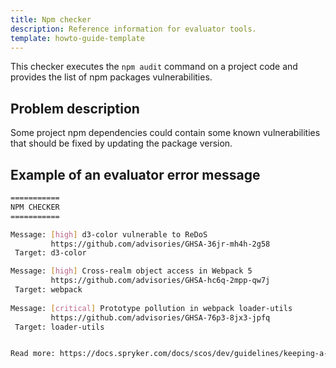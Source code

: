```yaml
---
title: Npm checker
description: Reference information for evaluator tools.
template: howto-guide-template
---
```


This checker executes the `npm audit` command on a project code and provides the list of npm packages vulnerabilities.

## Problem description

Some project npm dependencies could contain some known vulnerabilities that should be fixed by updating the package version.

## Example of an evaluator error message

```sh
===========
NPM CHECKER
===========

Message: [high] d3-color vulnerable to ReDoS
         https://github.com/advisories/GHSA-36jr-mh4h-2g58
 Target: d3-color

Message: [high] Cross-realm object access in Webpack 5
         https://github.com/advisories/GHSA-hc6q-2mpp-qw7j
 Target: webpack
 
Message: [critical] Prototype pollution in webpack loader-utils 
         https://github.com/advisories/GHSA-76p3-8jx3-jpfq      
 Target: loader-utils  


Read more: https://docs.spryker.com/docs/scos/dev/guidelines/keeping-a-project-upgradable/upgradability-guidelines/npm-checker.html
```